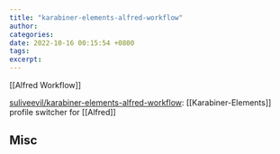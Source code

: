```yaml
---
title: "karabiner-elements-alfred-workflow"
author: 
categories: 
date: 2022-10-16 00:15:54 +0800
tags: 
excerpt: 
---
```





[[Alfred Workflow]]



[suliveevil/karabiner-elements-alfred-workflow](https://github.com/suliveevil/karabiner-elements-alfred-workflow): [[Karabiner-Elements]] profile switcher for [[Alfred]]






## Misc






